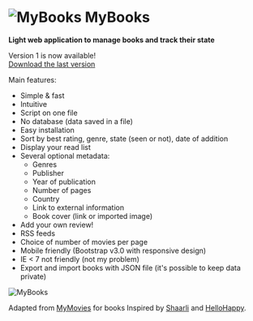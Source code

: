 # ![MyBooks](https://raw.githubusercontent.com/Devenet/MyBooks/master/assets/icon/favicon.png) MyBooks

__Light web application to manage books and track their state__  



Version 1 is now available!  
[Download the last version](https://github.com/Devenet/MyBooks/releases)


Main features:
- Simple & fast
- Intuitive
- Script on one file
- No database (data saved in a file)
- Easy installation
- Sort by best rating, genre, state (seen or not), date of addition
- Display your read list
- Several optional metadata:
  - Genres
  - Publisher
  - Year of publication
  - Number of pages
  - Country
  - Link to external information
  - Book cover (link or imported image)
- Add your own review!
- RSS feeds
- Choice of number of movies per page
- Mobile friendly (Bootstrap v3.0 with responsive design)
- IE < 7 not friendly (not my problem)
- Export and import books with JSON file (it's possible to keep data private)

![MyBooks](https://raw.github.com/Devenet/MyBooks/master/MyBooks.jpg)


Adapted from [MyMovies](https://github.com/Devenet/MyMovies) for books
Inspired by [Shaarli](https://github.com/sebsauvage/Shaarli) and [HelloHappy](http://reading.chad.is).
